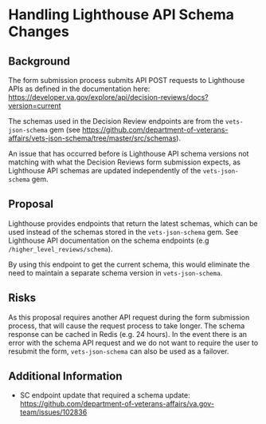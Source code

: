 # Handling Lighthouse API Schema Changes

## Background

The form submission process submits API POST requests to Lighthouse APIs as defined in the documentation here: https://developer.va.gov/explore/api/decision-reviews/docs?version=current

The schemas used in the Decision Review endpoints are from the `vets-json-schema` gem (see https://github.com/department-of-veterans-affairs/vets-json-schema/tree/master/src/schemas).

An issue that has occurred before is Lighthouse API schema versions not matching with what the Decision Reviews form submission expects, as Lighthouse API schemas are updated independently of the `vets-json-schema` gem.

## Proposal

Lighthouse provides endpoints that return the latest schemas, which can be used instead of the schemas stored in the `vets-json-schema` gem.
See Lighthouse API documentation on the schema endpoints (e.g `/higher_level_reviews/schema`).

By using this endpoint to get the current schema, this would eliminate the need to maintain a separate schema version in `vets-json-schema`.

## Risks

As this proposal requires another API request during the form submission process, that will cause the request process to take longer.
The schema response can be cached in Redis (e.g. 24 hours).
In the event there is an error with the schema API request and we do not want to require the user to resubmit the form, `vets-json-schema` can also be used as a failover.

## Additional Information
- SC endpoint update that required a schema update: https://github.com/department-of-veterans-affairs/va.gov-team/issues/102836
